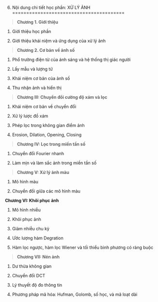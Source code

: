6. Nội dung chi tiết học phần: XỬ LÝ ẢNH
========================================

> **Chương 1. Giới thiệu**

1.  Giới thiệu học phần

2.  Giới thiệu khái niệm và ứng dụng của xử lý ảnh

> **Chương 2. Cơ bản về ảnh số**

1.  Phổ trường điện từ của ánh sáng và hệ thống thị giác người

2.  Lấy mẫu và lượng tử

3.  Khái niệm cơ bản của ảnh số

4.  Thu nhận ảnh và hiển thị

> **Chương III: Chuyển đổi cường độ xám và lọc**

1.  Khái niệm cơ bản về chuyển đổi

2.  Xử lý lược đồ xám

3.  Phép lọc trong không gian điểm ảnh

4.  Erosion, Dilation, Opening, Closing

> **Chương IV: Lọc trong miền tần số**

1.  Chuyển đổi Fourier nhanh

2.  Làm mịn và làm sắc ảnh trong miền tần số

> **Chương V: Xử lý ảnh màu**

1.  Mô hình màu

2.  Chuyển đổi giữa các mô hình màu

**Chương VI: Khôi phục ảnh**

1.  Mô hình nhiễu

2.  Khôi phục ảnh

3.  Giảm nhiễu chu kỳ

4.  Ước lượng hàm Degration

5.  Hàm lọc ngược, hàm lọc Wiener và tối thiểu bình phương có ràng buộc

> **Chương VII: Nén ảnh**

1.  Dư thừa không gian

2.  Chuyển đổi DCT

3.  Lý thuyết độ đo thông tin

4.  Phương pháp mã hóa: Hufman, Golomb, số học, và mã loạt dài

